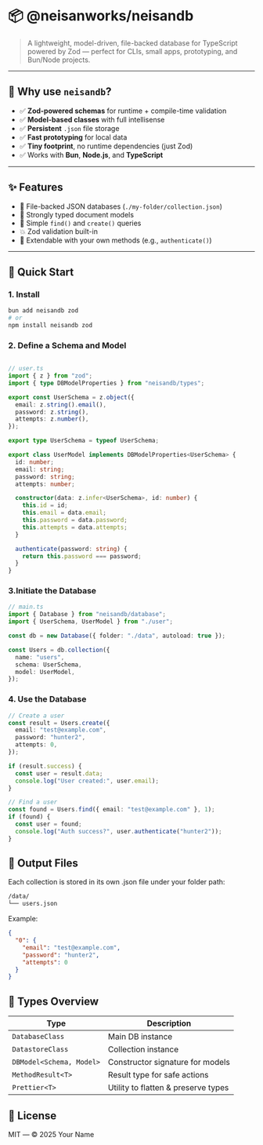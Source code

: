 # 📦 @neisanworks/neisandb

> A lightweight, model-driven, file-backed database for TypeScript powered by Zod — perfect for CLIs, small apps, prototyping, and Bun/Node projects.

---

## 🧠 Why use `neisandb`?

- ✅ **Zod-powered schemas** for runtime + compile-time validation  
- ✅ **Model-based classes** with full intellisense  
- ✅ **Persistent** `.json` file storage  
- ✅ **Fast prototyping** for local data  
- ✅ **Tiny footprint**, no runtime dependencies (just Zod)  
- ✅ Works with **Bun**, **Node.js**, and **TypeScript**

---

## ✨ Features

- 📁 File-backed JSON databases (`./my-folder/collection.json`)
- 🧪 Strongly typed document models
- 🔎 Simple `find()` and `create()` queries
- 💥 Zod validation built-in
- 🧩 Extendable with your own methods (e.g., `authenticate()`)

---

## 🚀 Quick Start

### 1. Install
```bash
bun add neisandb zod
# or
npm install neisandb zod
```
### 2. Define a Schema and Model
```ts

// user.ts
import { z } from "zod";
import { type DBModelProperties } from "neisandb/types";

export const UserSchema = z.object({
  email: z.string().email(),
  password: z.string(),
  attempts: z.number(),
});

export type UserSchema = typeof UserSchema;

export class UserModel implements DBModelProperties<UserSchema> {
  id: number;
  email: string;
  password: string;
  attempts: number;

  constructor(data: z.infer<UserSchema>, id: number) {
    this.id = id;
    this.email = data.email;
    this.password = data.password;
    this.attempts = data.attempts;
  }

  authenticate(password: string) {
    return this.password === password;
  }
}
```
### 3.Initiate the Database
```ts
// main.ts
import { Database } from "neisandb/database";
import { UserSchema, UserModel } from "./user";

const db = new Database({ folder: "./data", autoload: true });

const Users = db.collection({
  name: "users",
  schema: UserSchema,
  model: UserModel,
});
```
### 4. Use the Database
```ts
// Create a user
const result = Users.create({
  email: "test@example.com",
  password: "hunter2",
  attempts: 0,
});

if (result.success) {
  const user = result.data;
  console.log("User created:", user.email);
}

// Find a user
const found = Users.find({ email: "test@example.com" }, 1);
if (found) {
  const user = found;
  console.log("Auth success?", user.authenticate("hunter2"));
}
```

## 📂 Output Files
Each collection is stored in its own .json file under your folder path:
```bash
/data/
└── users.json
```
Example:
```json
{
  "0": {
    "email": "test@example.com",
    "password": "hunter2",
    "attempts": 0
  }
}
```
## 📐 Types Overview
| Type                     | Description                         |
| ------------------------ | ----------------------------------- |
| `DatabaseClass`          | Main DB instance                    |
| `DatastoreClass`         | Collection instance                 |
| `DBModel<Schema, Model>` | Constructor signature for models    |
| `MethodResult<T>`        | Result type for safe actions        |
| `Prettier<T>`            | Utility to flatten & preserve types |
## 📜 License
MIT — © 2025 Your Name

